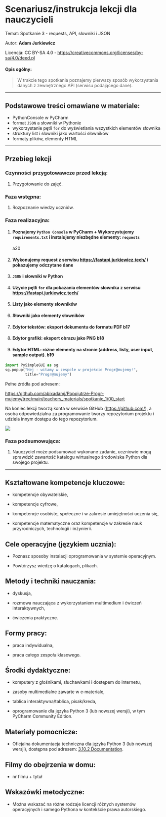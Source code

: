 # Scenariusz/instrukcja lekcji dla nauczycieli

Temat: Spotkanie 3 - requests, API, słowniki i JSON 

Autor: **Adam Jurkiewicz**

Licencja: CC BY-SA 4.0 - https://creativecommons.org/licenses/by-sa/4.0/deed.pl

#### Opis ogólny:
>W trakcie tego spotkania poznajemy pierwszy sposób wykorzystania danych z zewnętrznego API (serwisu podającego dane).
---

## Podstawowe treści omawiane w materiale:

- PythonConsole w PyCharm
- format `JSON` a słowniki w Pythonie
- wykorzystanie pętli `for` do wyświetlania wszystkich elementów słownika
- struktury list i słowniki jako wartości słowników
- formaty plików, elementy HTML

---

## Przebieg lekcji

### Czynności przygotowawcze przed lekcją:

1. Przygotowanie do zajęć. 

### Faza wstępna:

1. Rozpoznanie wiedzy uczniów.

### Faza realizacyjna:

1. #### Poznajemy `Python Console` w PyCharm + Wykorzystujemy `requirements.txt` i instalujemy niezbędne elementy: `requests`
   a20

2. #### Wykonujemy request z serwisu https://fastapi.jurkiewicz.tech/ i pokazujemy odczytane dane 

3. #### `JSON` i słowniki w Python 

4. #### Użycie pętli `for` dla pokazania elementów słownika z serwisu https://fastapi.jurkiewicz.tech/ 

5. #### Listy jako elementy słowników 

6. #### Słowniki jako elementy słowników 

7. #### Edytor tekstów: eksport dokumentu do formatu PDF b17

8. #### Edytor grafiki: eksport obrazu jako PNG b18

9. #### Edytor HTML: różne elementy na stronie (address, listy, user input, sample output). b19


```python
import PySimpleGUI as sg
sg.popup("Hej - witamy w zespole w projekcie Progr@mujemy!", 
         title="Progr@mujemy")
```

Pełne źródła pod adresem: 

https://github.com/abixadamj/Popojutrze-Progr-mujemy/tree/main/teachers_materials/spotkanie_1/00_start

Na koniec lekcji tworzą konta w serwisie GitHub (https://github.com/), a osoba odpowiedzialna za programowanie tworzy repozytorium projektu i udziela innym dostępu do tego repozytorium.

![](https://lh5.googleusercontent.com/xezpBszg-fHeVAYM-9-M5K7TnwgJ93iXLlntWFjZeSFD9UBIqDQgqeo3wncnTGd3dyrp1zm0AxyGH87HQxTiP-h0KfhzNMz7e8465tYYCrK_2K_znDDIxVtzejO1f9rtItlIGK-f)

### Faza podsumowująca:

1. Nauczyciel może podsumować wykonane zadanie, uczniowie mogą sprawdzić zawartość katalogu wirtualnego środowiska Python dla swojego projektu.

----

## Kształtowane kompetencje kluczowe:

- kompetencje obywatelskie,

- kompetencje cyfrowe,

- kompetencje osobiste, społeczne i w zakresie umiejętności uczenia się,

- kompetencje matematyczne oraz kompetencje w zakresie nauk przyrodniczych, technologii i inżynierii.

## Cele operacyjne (językiem ucznia):

- Poznasz sposoby instalacji oprogramowania w systemie operacyjnym.

- Powtórzysz wiedzę o katalogach, plikach.

## Metody i techniki nauczania:

- dyskusja,

- rozmowa nauczająca z wykorzystaniem multimedium i ćwiczeń interaktywnych,

- ćwiczenia praktyczne.

## Formy pracy:

- praca indywidualna,

- praca całego zespołu klasowego.

## Środki dydaktyczne:

- komputery z głośnikami, słuchawkami i dostępem do internetu,

- zasoby multimedialne zawarte w e‑materiale,

- tablica interaktywna/tablica, pisak/kreda,

- oprogramowanie dla języka Python 3 (lub nowszej wersji), w tym PyCharm Community Edition.

## Materiały pomocnicze:

- Oficjalna dokumentacja techniczna dla języka Python 3 (lub nowszej wersji), dostępna pod adresem: [3.10.2 Documentation](https://docs.python.org/).

## Filmy do obejrzenia w domu:

- nr filmu + tytuł

## Wskazówki metodyczne:

- Można wskazać na różne rodzaje licencji różnych systemów operacyjnych i samego Pythona w kontekście prawa autorskiego.
